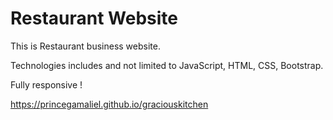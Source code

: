 Restaurant Website
=================

This is  Restaurant business website.

Technologies includes and not limited to  JavaScript, HTML, CSS, Bootstrap.

Fully responsive !


https://princegamaliel.github.io/graciouskitchen




